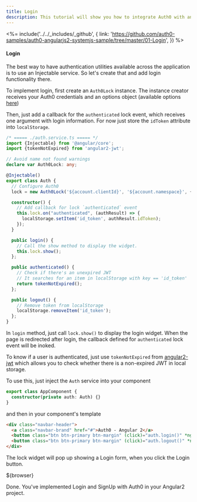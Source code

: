 ```yaml
---
title: Login
description: This tutorial will show you how to integrate Auth0 with angular2 to add authentication and authorization to your web app.
---
```


<%= include('../../_includes/_github', {
  link: 'https://github.com/auth0-samples/auth0-angularjs2-systemjs-sample/tree/master/01-Login',
}) %>


#### Login

The best way to have authentication utilities available across the application is to use an Injectable service. So let's create that and add login functionality there. 

To implement login, first create an `Auth0Lock` instance. 
The instance creator receives your Auth0 credentials and an options object (available options [here](https://github.com/auth0/lock/tree/v10.0.0-beta.4#new-auth0lockclientid-domain-options-callback))

Then, just add a callback for the `authenticated` lock event, which receives one argument with login information. For now just store the `idToken` attribute into `localStorage`.

```typescript
/* ===== ./auth.service.ts ===== */
import {Injectable} from '@angular/core';
import {tokenNotExpired} from 'angular2-jwt';

// Avoid name not found warnings
declare var Auth0Lock: any;

@Injectable()
export class Auth {
  // Configure Auth0
  lock = new Auth0Lock('${account.clientId}', '${account.namespace}', {});

  constructor() {
    // Add callback for lock `authenticated` event
    this.lock.on("authenticated", (authResult) => {
      localStorage.setItem('id_token', authResult.idToken);
    });
  }

  public login() {
    // Call the show method to display the widget.
    this.lock.show();
  };

  public authenticated() {
    // Check if there's an unexpired JWT
    // It searches for an item in localStorage with key == 'id_token'
    return tokenNotExpired();
  };

  public logout() {
    // Remove token from localStorage
    localStorage.removeItem('id_token');
  };
}
```

In `login` method, just call `lock.show()` to display the login widget.
When the page is redirected after login, the callback defined for `authenticated` lock event will be inoked.

To know if a user is authenticated, just use `tokenNotExpired` from [angular2-jwt](https://github.com/auth0/angular2-jwt) which allows you to check whether there is a non-expired JWT in local storage.

To use this, just inject the `Auth` service into your component

```typescript
export class AppComponent {
  constructor(private auth: Auth) {}
}
``` 

and then in your component's template

```html
<div class="navbar-header">
  <a class="navbar-brand" href="#">Auth0 - Angular 2</a>
  <button class="btn btn-primary btn-margin" (click)="auth.login()" *ngIf="!auth.authenticated()">Log In</button>
  <button class="btn btn-primary btn-margin" (click)="auth.logout()" *ngIf="auth.authenticated()">Log Out</button>
</div>

```
The lock widget will pop up showing a Login form, when you click the Login button.


${browser}



Done. You've implemented Login and SignUp with Auth0 in your Angular2 project.